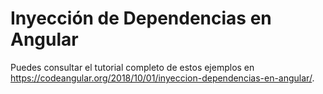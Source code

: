 # Inyección de Dependencias en Angular

Puedes consultar el tutorial completo de estos ejemplos en https://codeangular.org/2018/10/01/inyeccion-dependencias-en-angular/.
